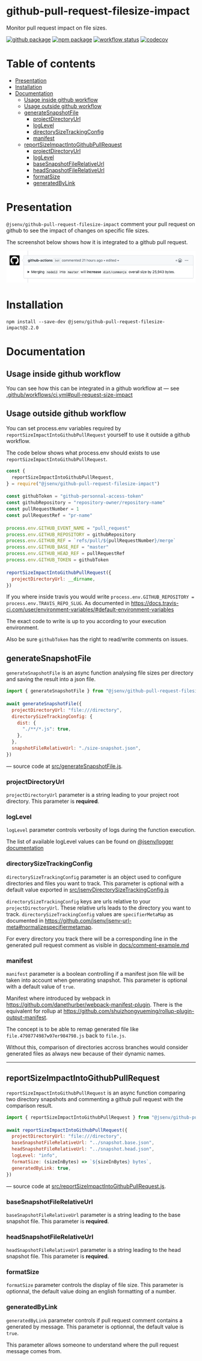 # github-pull-request-filesize-impact

Monitor pull request impact on file sizes.

[![github package](https://img.shields.io/github/package-json/v/jsenv/jsenv-github-pull-request-filesize-impact.svg?label=package&logo=github)](https://github.com/jsenv/jsenv-github-pull-request-filesize-impact/packages)
[![npm package](https://img.shields.io/npm/v/@jsenv/github-pull-request-filesize-impact.svg?logo=npm&label=package)](https://www.npmjs.com/package/@jsenv/github-pull-request-filesize-impact)
[![workflow status](https://github.com/jsenv/jsenv-github-pull-request-filesize-impact/workflows/ci/badge.svg)](https://github.com/jsenv/jsenv-github-pull-request-filesize-impact/actions?workflow=ci)
[![codecov](https://codecov.io/gh/jsenv/jsenv-github-pull-request-filesize-impact/branch/master/graph/badge.svg)](https://codecov.io/gh/jsenv/jsenv-github-pull-request-filesize-impact)

# Table of contents

- [Presentation](#Presentation)
- [Installation](#Installation)
- [Documentation](#Documentation)
  - [Usage inside github workflow](#Usage-inside-github-workflow)
  - [Usage outside github workflow](#Usage-outside-github-workflow)
  - [generateSnapshotFile](#generateSnapshotFile)
    - [projectDirectoryUrl](#projectDirectoryUrl)
    - [logLevel](#loglevel)
    - [directorySizeTrackingConfig](#directorySizeTrackingConfig)
    - [manifest](#manifest)
  - [reportSizeImpactIntoGithubPullRequest](#reportSizeImpactIntoGithubPullRequest)
    - [projectDirectoryUrl](#projectDirectoryUrl)
    - [logLevel](#loglevel)
    - [baseSnapshotFileRelativeUrl](#baseSnapshotFileRelativeUrl)
    - [headSnapshotFileRelativeUrl](#headSnapshotFileRelativeUrl)
    - [formatSize](#formatsize)
    - [generatedByLink](#generatedByLink)

# Presentation

`@jsenv/github-pull-request-filesize-impact` comment your pull request on github to see the impact of changes on specific file sizes.

The screenshot below shows how it is integrated to a github pull request.

![screenshot of pull request comment](./docs/screenshot-of-pull-request-comment.png)

# Installation

```console
npm install --save-dev @jsenv/github-pull-request-filesize-impact@2.2.0
```

# Documentation

## Usage inside github workflow

You can see how this can be integrated in a github workflow at
— see [.github/workflows/ci.yml#pull-request-size-impact](https://github.com/jsenv/jsenv-github-pull-request-filesize-impact/blob/6edbd6f7b32d10f674140c45d14946765955598f/.github/workflows/ci.yml#L39)

## Usage outside github workflow

You can set process.env variables required by `reportSizeImpactIntoGithubPullRequest` yourself to use it outside a github workflow.

The code below shows what process.env should exists to use `reportSizeImpactIntoGithubPullRequest`.

```js
const {
  reportSizeImpactIntoGithubPullRequest,
} = require("@jsenv/github-pull-request-filesize-impact")

const githubToken = "github-personnal-access-token"
const githubRepository = "repository-owner/repository-name"
const pullRequestNumber = 1
const pullRequestRef = "pr-name"

process.env.GITHUB_EVENT_NAME = "pull_request"
process.env.GITHUB_REPOSITORY = githubRepository
process.env.GITHUB_REF = `refs/pull/${pullRequestNumber}/merge`
process.env.GITHUB_BASE_REF = "master"
process.env.GITHUB_HEAD_REF = pullRequestRef
process.env.GITHUB_TOKEN = githubToken

reportSizeImpactIntoGithubPullRequest({
  projectDirectoryUrl: __dirname,
})
```

If you where inside travis you would write `process.env.GITHUB_REPOSITORY = process.env.TRAVIS_REPO_SLUG`. As documented in https://docs.travis-ci.com/user/environment-variables/#default-environment-variables

The exact code to write is up to you according to your execution environment.

Also be sure `githubToken` has the right to read/write comments on issues.

## generateSnapshotFile

`generateSnapshotFile` is an async function analysing file sizes per directory and saving the result into a json file.

```js
import { generateSnapshotFile } from "@jsenv/github-pull-request-filesize-impact"

await generateSnapshotFile({
  projectDirectoryUrl: "file:///directory",
  directorySizeTrackingConfig: {
    dist: {
      "./**/*.js": true,
    },
  },
  snapshotFileRelativeUrl: "./size-snapshot.json",
})
```

— source code at [src/generateSnapshotFile.js](./src/generateSnapshotFile.js).

### projectDirectoryUrl

`projectDirectoryUrl` parameter is a string leading to your project root directory. This parameter is **required**.

### logLevel

`logLevel` parameter controls verbosity of logs during the function execution.

The list of available logLevel values can be found on [@jsenv/logger documentation](https://github.com/jsenv/jsenv-logger#list-of-log-levels)

### directorySizeTrackingConfig

`directorySizeTrackingConfig` parameter is an object used to configure directories and files you want to track. This parameter is optional with a default value exported in [src/jsenvDirectorySizeTrackingConfig.js](../src/jsenvDirectorySizeTrackingConfig.js)

`directorySizeTrackingConfig` keys are urls relative to your `projectDirectoryUrl`. These relative urls leads to the directory you want to track.
`directorySizeTrackingConfig` values are `specifierMetaMap` as documented in https://github.com/jsenv/jsenv-url-meta#normalizespecifiermetamap.

For every directory you track there will be a corresponding line in the generated pull request comment as visible in [docs/comment-example.md](./comment-example.md)

### manifest

`manifest` parameter is a boolean controlling if a manifest json file will be taken into account when generating snapshot. This parameter is optional with a default value of `true`.

Manifest where introduced by webpack in https://github.com/danethurber/webpack-manifest-plugin. There is the equivalent for rollup at https://github.com/shuizhongyueming/rollup-plugin-output-manifest.

The concept is to be able to remap generated file like `file.4798774987w97er984798.js` back to `file.js`.

Without this, comparison of directories accross branches would consider generated files as always new because of their dynamic names.

---

## reportSizeImpactIntoGithubPullRequest

`reportSizeImpactIntoGithubPullRequest` is an async function comparing two directory snapshots and commenting a github pull request with the comparison result.

```js
import { reportSizeImpactIntoGithubPullRequest } from "@jsenv/github-pull-request-filesize-impact"

await reportSizeImpactIntoGithubPullRequest({
  projectDirectoryUrl: "file:///directory",
  baseSnapshotFileRelativeUrl: "../snapshot.base.json",
  headSnapshotFileRelativeUrl: "../snapshot.head.json",
  logLevel: "info",
  formatSize: (sizeInBytes) => `${sizeInBytes} bytes`,
  generatedByLink: true,
})
```

— source code at [src/reportSizeImpactIntoGithubPullRequest.js](./src/reportSizeImpactIntoGithubPullRequest.js).

### baseSnapshotFileRelativeUrl

`baseSnapshotFileRelativeUrl` parameter is a string leading to the base snapshot file. This parameter is **required**.

### headSnapshotFileRelativeUrl

`headSnapshotFileRelativeUrl` parameter is a string leading to the head snapshot file. This parameter is **required**.

### formatSize

`formatSize` parameter controls the display of file size. This parameter is optionnal, the default value doing an english formatting of a number.

### generatedByLink

`generatedByLink` parameter controls if pull request comment contains a generated by message. This parameter is optionnal, the default value is `true`.

This parameter allows someone to understand where the pull request message comes from.
